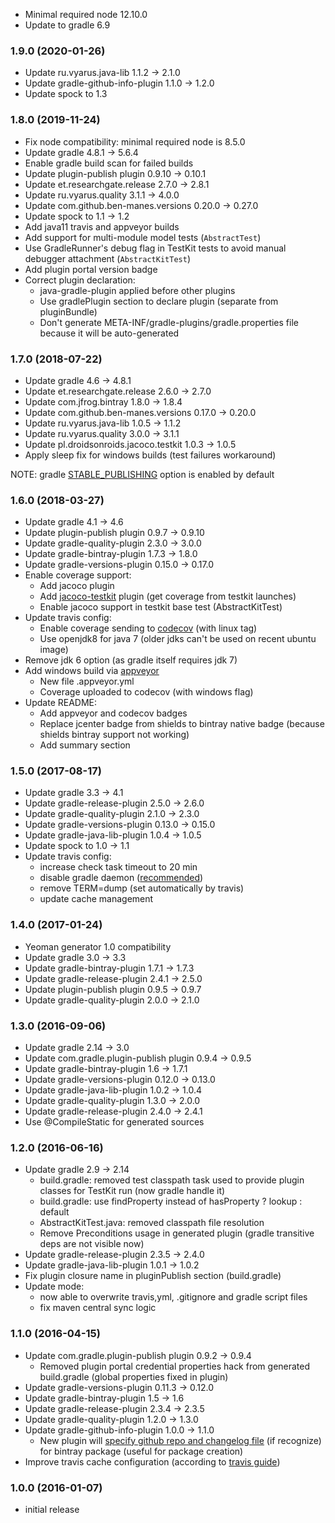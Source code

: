 * Minimal required node 12.10.0
* Update to gradle 6.9

### 1.9.0 (2020-01-26)
* Update ru.vyarus.java-lib 1.1.2 -> 2.1.0
* Update gradle-github-info-plugin 1.1.0 -> 1.2.0
* Update spock to 1.3

### 1.8.0 (2019-11-24)
* Fix node compatibility: minimal required node is 8.5.0
* Update gradle 4.8.1 -> 5.6.4
* Enable gradle build scan for failed builds
* Update plugin-publish plugin 0.9.10 -> 0.10.1
* Update et.researchgate.release 2.7.0 -> 2.8.1
* Update ru.vyarus.quality 3.1.1 -> 4.0.0
* Update com.github.ben-manes.versions 0.20.0 -> 0.27.0
* Update spock to 1.1 -> 1.2
* Add java11 travis and appveyor builds
* Add support for multi-module model tests (`AbstractTest`)
* Use GradleRunner's debug flag in TestKit tests to avoid manual debugger attachment (`AbstractKitTest`)
* Add plugin portal version badge
* Correct plugin declaration:
    - java-gradle-plugin applied before other plugins
    - Use gradlePlugin section to declare plugin (separate from pluginBundle)
    - Don't generate META-INF/gradle-plugins/gradle.properties file because it will be auto-generated

### 1.7.0 (2018-07-22)
* Update gradle 4.6 -> 4.8.1
* Update et.researchgate.release 2.6.0 -> 2.7.0
* Update com.jfrog.bintray 1.8.0 -> 1.8.4
* Update com.github.ben-manes.versions 0.17.0 -> 0.20.0
* Update ru.vyarus.java-lib 1.0.5 -> 1.1.2
* Update ru.vyarus.quality 3.0.0 -> 3.1.1
* Update pl.droidsonroids.jacoco.testkit 1.0.3 -> 1.0.5
* Apply sleep fix for windows builds (test failures workaround)

NOTE: gradle [STABLE_PUBLISHING](https://docs.gradle.org/4.8/userguide/publishing_maven.html#publishing_maven:deferred_configuration) option is enabled by default

### 1.6.0 (2018-03-27)
* Update gradle 4.1 -> 4.6
* Update plugin-publish plugin 0.9.7 -> 0.9.10
* Update gradle-quality-plugin 2.3.0 -> 3.0.0
* Update gradle-bintray-plugin 1.7.3 -> 1.8.0
* Update gradle-versions-plugin 0.15.0 -> 0.17.0
* Enable coverage support:
    - Add jacoco plugin
    - Add [jacoco-testkit](https://github.com/koral--/jacoco-gradle-testkit-plugin) plugin (get coverage from testkit launches)
    - Enable jacoco support in testkit base test (AbstractKitTest)
* Update travis config:
    - Enable coverage sending to [codecov](https://codecov.io/) (with linux tag)
    - Use openjdk8 for java 7 (older jdks can't be used on recent ubuntu image)
* Remove jdk 6 option (as gradle itself requires jdk 7)    
* Add windows build via [appveyor](https://www.appveyor.com/) 
    - New file .appveyor.yml
    - Coverage uploaded to codecov (with windows flag)
* Update README:
    - Add appveyor and codecov badges    
    - Replace jcenter badge from shields to bintray native badge (because shields bintray support not working)
    - Add summary section

### 1.5.0 (2017-08-17)
* Update gradle 3.3 -> 4.1
* Update gradle-release-plugin 2.5.0 -> 2.6.0
* Update gradle-quality-plugin 2.1.0 -> 2.3.0
* Update gradle-versions-plugin 0.13.0 -> 0.15.0
* Update gradle-java-lib-plugin 1.0.4 -> 1.0.5
* Update spock to 1.0 -> 1.1
* Update travis config: 
    - increase check task timeout to 20 min
    - disable gradle daemon ([recommended](https://docs.gradle.org/4.1/userguide/gradle_daemon.html#when_should_i_not_use_the_gradle_daemon))
    - remove TERM=dump (set automatically by travis)
    - update cache management 

### 1.4.0 (2017-01-24)
* Yeoman generator 1.0 compatibility
* Update gradle 3.0 -> 3.3
* Update gradle-bintray-plugin 1.7.1 -> 1.7.3
* Update gradle-release-plugin 2.4.1 -> 2.5.0
* Update plugin-publish plugin 0.9.5 -> 0.9.7
* Update gradle-quality-plugin 2.0.0 -> 2.1.0

### 1.3.0 (2016-09-06)
* Update gradle 2.14 -> 3.0
* Update com.gradle.plugin-publish plugin 0.9.4 -> 0.9.5
* Update gradle-bintray-plugin 1.6 -> 1.7.1
* Update gradle-versions-plugin 0.12.0 -> 0.13.0
* Update gradle-java-lib-plugin 1.0.2 -> 1.0.4
* Update gradle-quality-plugin 1.3.0 -> 2.0.0
* Update gradle-release-plugin 2.4.0 -> 2.4.1  
* Use @CompileStatic for generated sources

### 1.2.0 (2016-06-16)
* Update gradle 2.9 -> 2.14
  - build.gradle: removed test classpath task used to provide plugin classes for TestKit run (now gradle handle it)
  - build.gradle: use findProperty instead of hasProperty ? lookup : default
  - AbstractKitTest.java: removed classpath file resolution
  - Remove Preconditions usage in generated plugin (gradle transitive deps are not visible now)
* Update gradle-release-plugin 2.3.5 -> 2.4.0  
* Update gradle-java-lib-plugin 1.0.1 -> 1.0.2
* Fix plugin closure name in pluginPublish section (build.gradle)
* Update mode:
  - now able to overwrite travis,yml, .gitignore and gradle script files 
  - fix maven central sync logic

### 1.1.0 (2016-04-15)
* Update com.gradle.plugin-publish plugin 0.9.2 -> 0.9.4
    - Removed plugin portal credential properties hack from generated build.gradle (global properties fixed in plugin)
* Update gradle-versions-plugin 0.11.3 -> 0.12.0
* Update gradle-bintray-plugin 1.5 -> 1.6
* Update gradle-release-plugin 2.3.4 -> 2.3.5
* Update gradle-quality-plugin 1.2.0 -> 1.3.0
* Update gradle-github-info-plugin 1.0.0 -> 1.1.0
    - New plugin will [specify github repo and changelog file](https://github.com/xvik/gradle-github-info-plugin#comjfrogbintray) 
    (if recognize) for bintray package (useful for package creation)
* Improve travis cache configuration (according to [travis guide](https://docs.travis-ci.com/user/languages/java/#Caching))   

### 1.0.0 (2016-01-07)
* initial release 